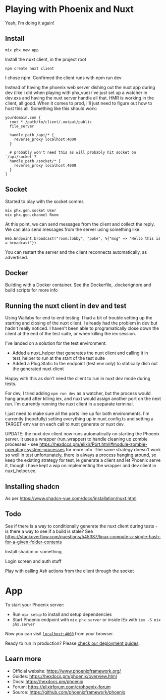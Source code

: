 Playing with Phoenix and Nuxt
=============================

Yeah, I'm doing it again!

Install
-------

```
mix phx.new app
```

Install the nuxt client, in the project root

```
npm create nuxt client
```

I chose npm. Confirmed the client runs with npm run dev

Instead of having the phoenix web server dishing out the nuxt app during dev (like i did when playing with phx_vue)
i've just set up a watcher in dev.exs and having the nuxt server handle all that. HMR is working in the client, all good.
When it comes to prod, i'll just need to figure out how to host this all. Something like this should work:

```
yourdomain.com {
  root * /path/to/client/.output/public
  file_server

  handle_path /api/* {
    reverse_proxy localhost:4000
  }

  # probably won't need this as will probably hit socket on `/api/socket`?
  handle_path /socket/* {
    reverse_proxy localhost:4000
  }
}
```

Socket
------

Started to play with the socket comms

```
mix phx.gen.socket User
mix phx.gen.channel Room

```

At this point, we can send messages from the client and collect the reply. We can also send messages from the
server using something like:

```
Web.Endpoint.broadcast("room:lobby", "poke", %{"msg" => "Hello this is a broadcast"})
```

You can restart the server and the client reconnects automatically, as advertised.

Docker
------

Building with a Docker container. See the Dockerfile, .dockerignore and build scripts for more info


Running the nuxt client in dev and test
---------------------------------------

Using Wallaby for end to end testing. I had a bit of trouble setting up the starting and closing of the nuxt client. I already had the problem in dev but hadn't really noticed. I haven't been able to programatically close down the client at the end of the test suite, or when killing the iex session.

I've landed on a solution for the test environment:

* Added a nuxt_helper that generates the nuxt client and calling it in test_helper to run at the start of the test suite
* Added a Plug.Static to the endpoint (test env only) to statically dish out the generated nuxt client

Happy with this as don't need the client to run in nuxt dev mode during tests.

For dev, I tried adding `npm run dev` as a watcher, but the process would hang around after killing iex, and nuxt would assign another port on the next run. I'm currently running the nuxt client in a separate terminal. 

I just need to make sure all the ports line up for both environments. I'm currently (hopefully) setting everything up in nuxt.config.ts and setting a TARGET env var on each call to nuxt generate or nuxt dev.

UPDATE: the nuxt dev client now runs automatically on starting the Phoenix server. It uses a wrapper (run_wrapper) to handle cleaning up zombie processes - see https://hexdocs.pm/elixir/Port.html#module-zombie-operating-system-processes for more info. The same strategy doesn't work so well in test unfortunately, there is always a process hanging around, so keep the existing strategy for test, ie generate a client and let Phoenix serve it, though i have kept a wip on implementing the wrapper and dev client in nuxt_helper.ex.


Installing shadcn
-----------------

As per https://www.shadcn-vue.com/docs/installation/nuxt.html


Todo
----

See if there is a way to conditionally generate the nuxt client during tests - is there a way to see if a build is stale? See https://stackoverflow.com/questions/545387/linux-compute-a-single-hash-for-a-given-folder-contents

Install shadcn or something

Login screen and auth stuff

Play with calling Ash actions from the client through the socket


# App

To start your Phoenix server:

  * Run `mix setup` to install and setup dependencies
  * Start Phoenix endpoint with `mix phx.server` or inside IEx with `iex -S mix phx.server`

Now you can visit [`localhost:4000`](http://localhost:4000) from your browser.

Ready to run in production? Please [check our deployment guides](https://hexdocs.pm/phoenix/deployment.html).

## Learn more

  * Official website: https://www.phoenixframework.org/
  * Guides: https://hexdocs.pm/phoenix/overview.html
  * Docs: https://hexdocs.pm/phoenix
  * Forum: https://elixirforum.com/c/phoenix-forum
  * Source: https://github.com/phoenixframework/phoenix
